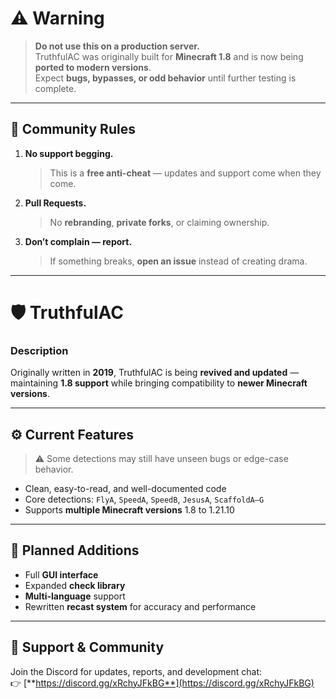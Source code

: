 # ⚠️ **Warning**
> **Do not use this on a production server.**  
> TruthfulAC was originally built for **Minecraft 1.8** and is now being **ported to modern versions**.  
> Expect **bugs, bypasses, or odd behavior** until further testing is complete.

---

## 🧩 **Community Rules**

1. **No support begging.**  
   > This is a **free anti-cheat** — updates and support come when they come.

2. **Pull Requests.**  
   > No **rebranding**, **private forks**, or claiming ownership.

3. **Don’t complain — report.**  
   > If something breaks, **open an issue** instead of creating drama.

---

# 🛡️ **TruthfulAC**

### Description
Originally written in **2019**, TruthfulAC is being **revived and updated** — maintaining **1.8 support** while bringing compatibility to **newer Minecraft versions**.

---

## ⚙️ **Current Features**
> ⚠️ Some detections may still have unseen bugs or edge-case behavior.

- Clean, easy-to-read, and well-documented code  
- Core detections: `FlyA`, `SpeedA`, `SpeedB`, `JesusA`, `ScaffoldA–G`  
- Supports **multiple Minecraft versions**
   1.8 to 1.21.10

---

## 🔮 **Planned Additions**

- Full **GUI interface**  
- Expanded **check library**  
- **Multi-language** support  
- Rewritten **recast system** for accuracy and performance

---

## 💬 **Support & Community**

Join the Discord for updates, reports, and development chat:  
👉 [**https://discord.gg/xRchyJFkBG**](https://discord.gg/xRchyJFkBG)

